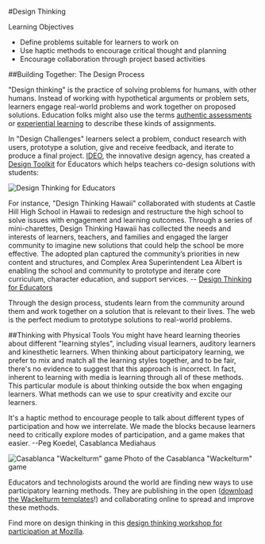#Design Thinking

Learning Objectives

* Define problems suitable for learners to work on
* Use haptic methods to encourage critical thought and planning
* Encourage collaboration through project based activities

##Building Together: The Design Process

"Design thinking" is the practice of solving problems for humans, with other humans. Instead of working with hypothetical arguments or problem sets, learners engage real-world problems and work together on proposed solutions. Education folks might also use the terms [authentic assessments](https://en.wikipedia.org/wiki/Authentic_assessment) or [experiential learning](https://en.wikipedia.org/wiki/Experiential_learning) to describe these kinds of assignments.

In "Design Challenges" learners select a problem, conduct research with users, prototype a solution, give and receive feedback, and iterate to produce a final project.
[IDEO](https://www.ideo.com/), the innovative design agency, has created a [Design Toolkit](http://www.designthinkingforeducators.com/design-examples/) for Educators which helps teachers co-design solutions with students:

![Design Thinking for Educators](http://i.imgur.com/tpcBWCG.png)

For instance, "Design Thinking Hawaii" collaborated with students at Castle Hill High School in Hawaii to redesign and restructure the high school to solve issues with engagement and learning outcomes.
Through a series of mini-charettes, Design Thinking Hawaii has collected the needs and interests of learners, teachers, and families and engaged the larger community to imagine new solutions that could help the school be more effective. The adopted plan captured the community’s priorities in new content and structures, and Complex Area Superintendent Lea Albert is enabling the school and community to prototype and iterate core curriculum, character education, and support services. -- [Design Thinking for Educators](http://www.designthinkingforeducators.com/)

Through the design process, students learn from the community around them and work together on a solution that is relevant to their lives. The web is the perfect medium to prototype solutions to real-world problems.

##Thinking with Physical Tools
You might have heard learning theories about different "learning styles", including visual learners, auditory learners and kinesthetic learners. When thinking about participatory learning, we prefer to mix and match all the learning styles together, and to be fair, there's no evidence to suggest that this approach is incorrect. In fact, inherent to learning with media is learning through all of these methods. This particular module is about thinking outside the box when engaging learners. What methods can we use to spur creativity and excite our learners.

It's a haptic method to encourage people to talk about different types of participation and how we interrelate. We made the blocks because learners need to critically explore modes of participation, and a game makes that easier. --Peg Koedel, Casablanca Mediahaus

![Casablanca "Wackelturm" game](http://i.imgur.com/9QyYKru.jpg)
Photo of the Casablanca "Wackelturm" game

Educators and technologists around the world are finding new ways to use participatory learning methods. They are publishing in the open ([download the Wackelturm templates](https://github.com/edgar-b/Wackelturm)!) and collaborating online to spread and improve these methods.

Find more on design thinking in this [design thinking workshop for participation at Mozilla](http://education.mozilla-community.org/modules/participation_design_thinking/workshop-introduction/). 

